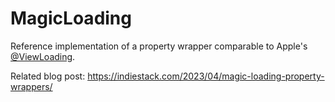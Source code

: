 # MagicLoading

Reference implementation of a property wrapper comparable to Apple's [@ViewLoading](https://developer.apple.com/documentation/uikit/uiviewcontroller/viewloading).

Related blog post: https://indiestack.com/2023/04/magic-loading-property-wrappers/
